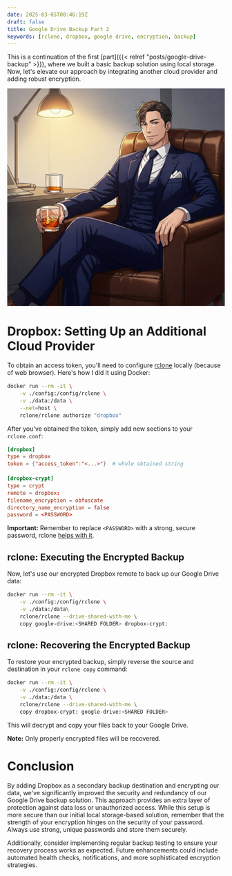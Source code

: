 ```yaml
---
date: 2025-03-05T08:46:19Z
draft: false
title: Google Drive Backup Part 2
keywords: [rclone, dropbox, google drive, encryption, backup]
---
```


This is a continuation of the first [part]({{< relref "posts/google-drive-backup" >}}),
 where we built a basic backup solution using local storage. Now, let's elevate
 our approach by integrating another cloud provider and adding robust encryption.

![generate image in anime style where relaxed professional guy in blue suit sitting relaxed with wiskey](suit-2.jpg)

# Dropbox: Setting Up an Additional Cloud Provider

To obtain an access token, you'll need to configure
 [rclone](https://rclone.org/remote_setup/) locally (because of web browser).
 Here's how I did it using Docker:

```bash
docker run --rm -it \
    -v ./config:/config/rclone \
    -v ./data:/data \
    --net=host \
    rclone/rclone authorize "dropbox"
```

After you've obtained the token, simply add new sections to your `rclone.conf`:

```toml
[dropbox]
type = dropbox
token = {"access_token":"<...>"}  # whole obtained string

[dropbox-crypt]
type = crypt
remote = dropbox:
filename_encryption = obfuscate
directory_name_encryption = false
password = <PASSWORD>
```

**Important:** Remember to replace `<PASSWORD>` with a strong, secure password,
 rclone [helps with it](https://rclone.org/crypt/#configuration).

## rclone: Executing the Encrypted Backup

Now, let's use our encrypted Dropbox remote to back up our Google Drive data:

```bash
docker run --rm -it \
    -v ./config:/config/rclone \
    -v ./data:/data\
    rclone/rclone --drive-shared-with-me \
    copy google-drive:<SHARED FOLDER> dropbox-crypt:
```

## rclone: Recovering the Encrypted Backup

To restore your encrypted backup, simply reverse the source and destination in
 your `rclone copy` command:

```bash
docker run --rm -it \
    -v ./config:/config/rclone \
    -v ./data:/data \
    rclone/rclone --drive-shared-with-me \
    copy dropbox-crypt: google-drive:<SHARED FOLDER>
```

This will decrypt and copy your files back to your Google Drive.

**Note:** Only properly encrypted files will be recovered.

# Conclusion

By adding Dropbox as a secondary backup destination and encrypting our data,
 we've significantly improved the security and redundancy of our Google Drive
 backup solution. This approach provides an extra layer of protection against
 data loss or unauthorized access. While this setup is more secure than our
 initial local storage-based solution, remember that the strength of your
 encryption hinges on the security of your password. Always use strong, unique
 passwords and store them securely.

Additionally, consider implementing regular
 backup testing to ensure your recovery process works as expected. Future
 enhancements could include automated health checks, notifications, and more
 sophisticated encryption strategies.
